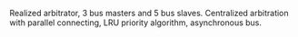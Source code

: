 Realized arbitrator, 3 bus masters and 5 bus slaves. Centralized arbitration with parallel connecting, LRU priority algorithm, asynchronous bus.
